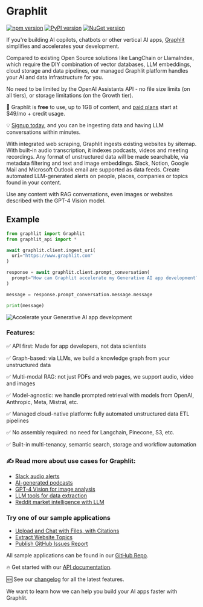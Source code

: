 # Graphlit

[![npm version](https://badge.fury.io/js/graphlit-client.svg)](https://badge.fury.io/js/graphlit-client) [![PyPI version](https://badge.fury.io/py/graphlit-client.svg)](https://badge.fury.io/py/graphlit-client) [![NuGet version](https://badge.fury.io/nu/Graphlit.svg)](https://badge.fury.io/nu/Graphlit)

If you're building AI copilots, chatbots or other vertical AI apps, [Graphlit](https://www.graphlit.com) simplifies and accelerates your development.

Compared to existing Open Source solutions like LangChain or LlamaIndex, which require the DIY combination of vector databases, LLM embeddings, cloud storage and data pipelines, our managed Graphlit platform handles your AI and data infrastructure for you.

No need to be limited by the OpenAI Assistants API - no file size limits (on all tiers), or storage limitations (on the Growth tier).

💸 Graphlit is **free** to use, up to 1GB of content, and [paid plans](https://www.graphlit.com/#pricing) start at $49/mo + credit usage.

💡 [Signup today](https://portal.graphlit.dev/), and you can be ingesting data and having LLM conversations within minutes.

With integrated web scraping, Graphlit ingests existing websites by sitemap. With built-in audio transcription, it indexes podcasts, videos and meeting recordings. Any format of unstructured data will be made searchable, via metadata filtering and text and image embeddings. Slack, Notion, Google Mail and Microsoft Outlook email are supported as data feeds. Create automated LLM-generated alerts on people, places, companies or topics found in your content.

Use any content with RAG conversations, even images or websites described with the GPT-4 Vision model.

## Example

```python
from graphlit import Graphlit
from graphlit_api import *

await graphlit.client.ingest_uri(
  uri="https://www.graphlit.com"
)

response = await graphlit.client.prompt_conversation(
  prompt="How can Graphlit accelerate my Generative AI app development?"
)

message = response.prompt_conversation.message.message

print(message)
```

![Accelerate your Generative AI app development](https://github.com/graphlit/.github/assets/13594550/c0142ee5-3cf1-4f30-a14f-1d2c31ed396b)

### Features:

✅ API first: Made for app developers, not data scientists

✅ Graph-based: via LLMs, we build a knowledge graph from your unstructured data

✅ Multi-modal RAG: not just PDFs and web pages, we support audio, video and images

✅ Model-agnostic: we handle prompted retrieval with models from OpenAI, Anthropic, Meta, Mistral, etc.

✅ Managed cloud-native platform: fully automated unstructured data ETL pipelines

✅ No assembly required: no need for Langchain, Pinecone, S3, etc.

✅ Built-in multi-tenancy, semantic search, storage and workflow automation

### ✍️ Read more about use cases for Graphlit:

- [Slack audio alerts](https://www.graphlit.com/blog/slack-audio-alerts)
- [AI-generated podcasts](https://www.graphlit.com/blog/gpt-to-audio)
- [GPT-4 Vision for image analysis](https://www.graphlit.com/blog/multimodal-content-publishing)
- [LLM tools for data extraction](https://www.graphlit.com/blog/address-extraction)
- [Reddit market intelligence with LLM](https://www.graphlit.com/blog/exploring-market-intelligence-data-with-llms)

### Try one of our sample applications

- [Upload and Chat with Files, with Citations](https://graphlit-samples-chat-file-citations.streamlit.app/)
- [Extract Website Topics](https://graphlit-samples-extract-website-topics.streamlit.app/)
- [Publish GitHub Issues Report](https://graphlit-samples-publish-issues-feed.streamlit.app/)

All sample applications can be found in our [GitHub Repo](https://github.com/graphlit/graphlit-samples).

🔥 Get started with our [API documentation](https://docs.graphlit.dev/).

🆕 See our [changelog](https://changelog.graphlit.dev/) for all the latest features.


We want to learn how we can help you build your AI apps faster with Graphlit.
